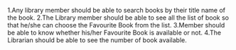 1.Any library member should be able to search books by their title name of the book.
2.The Library member should be able to see all the list of book so that he/she can choose the Favourite Book from the list.
3.Member should be able to know whether his/her Favourite Book is available or not.
4.The  Librarian should be able to see the number of book available.

